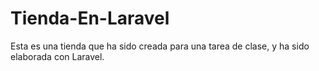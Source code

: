 # Tienda-En-Laravel
Esta es una tienda que ha sido creada para una tarea de clase, y ha sido elaborada con Laravel.
